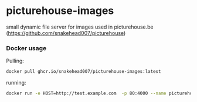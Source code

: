 # picturehouse-images
small dynamic file server for images used in picturehouse.be (https://github.com/snakehead007/picturehouse)

### Docker usage

Pulling:
```bash
docker pull ghcr.io/snakehead007/picturehouse-images:latest
```

running:
```bash
docker run -e HOST=http://test.example.com  -p 80:4000 --name picturehouse-images ghcr.io/snakehead007/picturehouse-images
```
